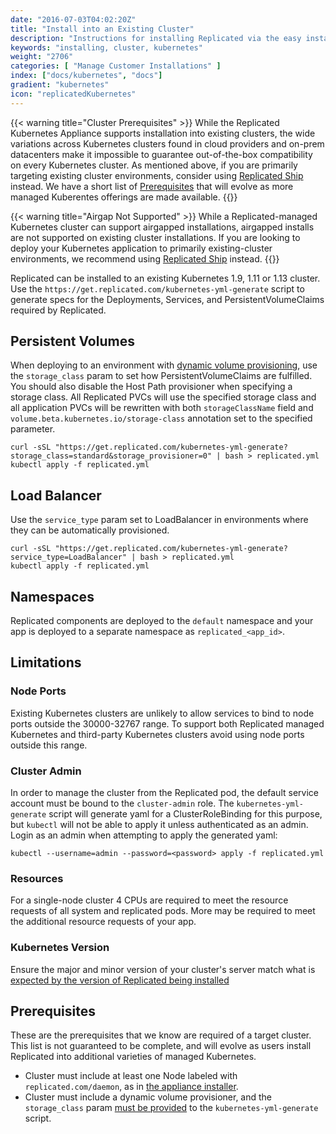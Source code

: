 ```yaml
---
date: "2016-07-03T04:02:20Z"
title: "Install into an Existing Cluster"
description: "Instructions for installing Replicated via the easy install script, manually or behind a proxy. Also includes instructions for uninstalling Replicated."
keywords: "installing, cluster, kubernetes"
weight: "2706"
categories: [ "Manage Customer Installations" ]
index: ["docs/kubernetes", "docs"]
gradient: "kubernetes"
icon: "replicatedKubernetes"
---
```


{{< warning title="Cluster Prerequisites" >}}
While the Replicated Kubernetes Appliance supports installation into
existing clusters, the wide variations across Kubernetes clusters found
in cloud providers and on-prem datacenters make it impossible to guarantee out-of-the-box compatibility on every Kubernetes cluster.  As mentioned above, if you are primarily targeting existing cluster environments, consider using [Replicated Ship](https://help.replicated.com/guides/kubernetes-with-ship/) instead.
We have a short list of [Prerequisites](#prerequisites) that will evolve as more managed Kuberentes offerings are made available.
{{</warning>}}

<p/>

{{< warning title="Airgap Not Supported" >}}
While a Replicated-managed Kubernetes cluster can support airgapped installations, airgapped installs are not supported on existing cluster installations.  If you are looking to deploy your Kubernetes application to primarily existing-cluster environments, we recommend using [Replicated Ship](https://help.replicated.com/guides/kubernetes-with-ship/) instead.
{{</warning>}}




Replicated can be installed to an existing Kubernetes 1.9, 1.11 or 1.13 cluster. Use the `https://get.replicated.com/kubernetes-yml-generate` script to generate specs for the Deployments, Services, and PersistentVolumeClaims required by Replicated.

## Persistent Volumes

When deploying to an environment with [dynamic volume provisioning](https://kubernetes.io/docs/concepts/storage/dynamic-provisioning/), use the `storage_class` param to set how PersistentVolumeClaims are fulfilled.
You should also disable the Host Path provisioner when specifying a storage class.
All Replicated PVCs will use the specified storage class and all application PVCs will be rewritten with both `storageClassName` field and `volume.beta.kubernetes.io/storage-class` annotation set to the specified parameter.

```shell
curl -sSL "https://get.replicated.com/kubernetes-yml-generate?storage_class=standard&storage_provisioner=0" | bash > replicated.yml
kubectl apply -f replicated.yml
```

## Load Balancer

Use the `service_type` param set to LoadBalancer in environments where they can be automatically provisioned.

```shell
curl -sSL "https://get.replicated.com/kubernetes-yml-generate?service_type=LoadBalancer" | bash > replicated.yml
kubectl apply -f replicated.yml
```

## Namespaces

Replicated components are deployed to the `default` namespace and your app is deployed to a separate namespace as `replicated_<app_id>`.

## Limitations

### Node Ports

Existing Kubernetes clusters are unlikely to allow services to bind to node ports outside the 30000-32767 range. To support both Replicated managed Kubernetes and third-party Kubernetes clusters avoid using node ports outside this range.

### Cluster Admin

In order to manage the cluster from the Replicated pod, the default service account must be bound to the `cluster-admin` role.
The `kubernetes-yml-generate` script will generate yaml for a ClusterRoleBinding for this purpose, but `kubectl` will not be able to apply it unless authenticated as an admin.
Login as an admin when attempting to apply the generated yaml:

```shell
kubectl --username=admin --password=<password> apply -f replicated.yml
```

### Resources

For a single-node cluster 4 CPUs are required to meet the resource requests of all system and replicated pods. More may be required to meet the additional resource requests of your app.

### Kubernetes Version

Ensure the major and minor version of your cluster's server match what is [expected by the version of Replicated being installed](/docs/kubernetes/customer-installations/installing/#compatible-kubernetes-versions)

## Prerequisites

These are the prerequisites that we know are required of a target cluster. This list is not guaranteed to be complete, and will evolve as users install Replicated into additional varieties of managed Kubernetes.

- Cluster must include at least one Node labeled with `replicated.com/daemon`, as in [the appliance installer](https://github.com/replicatedhq/replicated-installer/blob/79b89b5349cd49afc6ed8e4b5d3c03b3f533caef/install_scripts/templates/common/kubernetes.sh#L22).
- Cluster must include a dynamic volume provisioner, and the `storage_class` param [must be provided](#persistent-volumes) to the `kubernetes-yml-generate` script.

